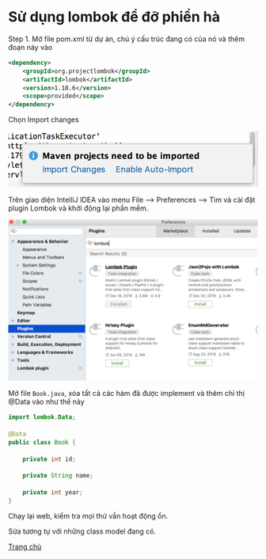 # Sử dụng lombok để đỡ phiền hà

Step 1. Mở file pom.xml từ dự án, chú ý cấu trúc đang có của nó và thêm đoạn này vào

```xml
<dependency>
    <groupId>org.projectlombok</groupId>
    <artifactId>lombok</artifactId>
    <version>1.18.6</version>
    <scope>provided</scope>
</dependency>
```

Chọn Import changes

![Import changes](Images/auto-import.png)

Trên giao diện IntelliJ IDEA vào menu File --> Preferences --> Tìm và cài đặt plugin Lombok và khởi động lại phần mềm.

![Install Lombok](Images/Lombok-install.png)

Mở file `Book.java`, xóa tất cả các hàm đã được implement và thêm chỉ thị @Data vào như thế này

```java
import lombok.Data;

@Data
public class Book {

    private int id;

    private String name;

    private int year;
}
```

Chạy lại web, kiểm tra mọi thứ vẫn hoạt động ổn.

Sửa tương tự với những class model đang có.

[Trang chủ](https://voquanghoa.github.io/Spring-Tutorial/)